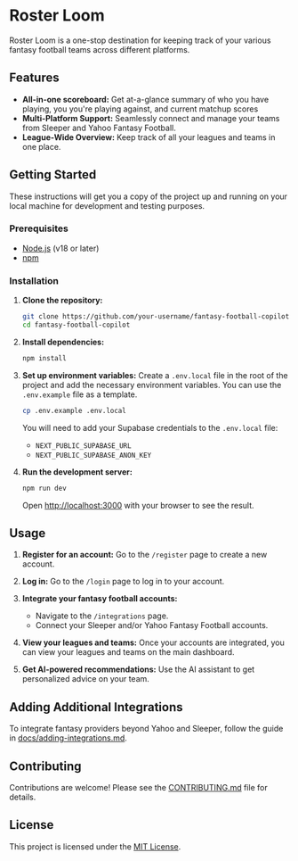 # Roster Loom

Roster Loom is a one-stop destination for keeping track of your various fantasy football teams across different platforms.

## Features

- **All-in-one scoreboard:** Get at-a-glance summary of who you have playing, you you're playing against, and current matchup scores
- **Multi-Platform Support:** Seamlessly connect and manage your teams from Sleeper and Yahoo Fantasy Football.
- **League-Wide Overview:** Keep track of all your leagues and teams in one place.

## Getting Started

These instructions will get you a copy of the project up and running on your local machine for development and testing purposes.

### Prerequisites

- [Node.js](https://nodejs.org/) (v18 or later)
- [npm](https://www.npmjs.com/)

### Installation

1.  **Clone the repository:**
    ```bash
    git clone https://github.com/your-username/fantasy-football-copilot.git
    cd fantasy-football-copilot
    ```

2.  **Install dependencies:**
    ```bash
    npm install
    ```

3.  **Set up environment variables:**
    Create a `.env.local` file in the root of the project and add the necessary environment variables. You can use the `.env.example` file as a template.

    ```bash
    cp .env.example .env.local
    ```

    You will need to add your Supabase credentials to the `.env.local` file:
    - `NEXT_PUBLIC_SUPABASE_URL`
    - `NEXT_PUBLIC_SUPABASE_ANON_KEY`

4.  **Run the development server:**
    ```bash
    npm run dev
    ```

    Open [http://localhost:3000](http://localhost:3000) with your browser to see the result.

## Usage

1.  **Register for an account:**
    Go to the `/register` page to create a new account.

2.  **Log in:**
    Go to the `/login` page to log in to your account.

3.  **Integrate your fantasy football accounts:**
    - Navigate to the `/integrations` page.
    - Connect your Sleeper and/or Yahoo Fantasy Football accounts.

4.  **View your leagues and teams:**
    Once your accounts are integrated, you can view your leagues and teams on the main dashboard.

5.  **Get AI-powered recommendations:**
    Use the AI assistant to get personalized advice on your team.

## Adding Additional Integrations

To integrate fantasy providers beyond Yahoo and Sleeper, follow the guide in [docs/adding-integrations.md](docs/adding-integrations.md).

## Contributing

Contributions are welcome! Please see the [CONTRIBUTING.md](CONTRIBUTING.md) file for details.

## License

This project is licensed under the [MIT License](LICENSE).
